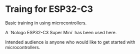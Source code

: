 # Traing for ESP32-C3

Basic training in using microcontrollers.

A ´Nologo ESP32-C3 Super Mini´ has been used here.

Intended audience is anyone who would like to get started with microcontrollers.

